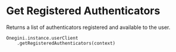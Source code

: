 
# Get Registered Authenticators


Returns a list of authenticators registered and available to the user.


    Onegini.instance.userClient
        .getRegisteredAuthenticators(context)
